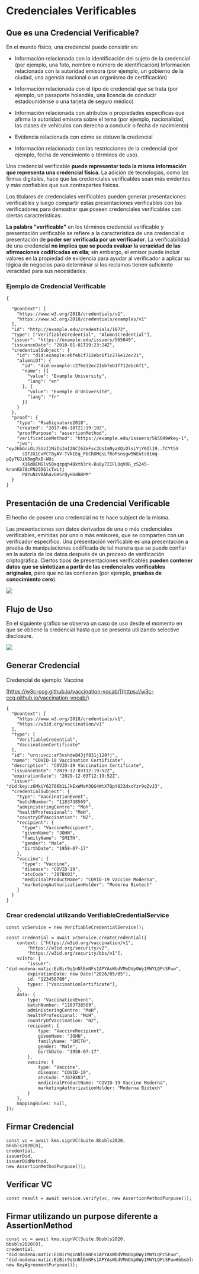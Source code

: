 # Credenciales Verificables

## Que es una Credencial Verificable?
En el mundo físico, una credencial puede consistir en:

+ Información relacionada con la identificación del sujeto de la credencial (por ejemplo, una foto, nombre o número de identificación)
Información relacionada con la autoridad emisora ​​(por ejemplo, un gobierno de la ciudad, una agencia nacional o un organismo de certificación)

+ Información relacionada con el tipo de credencial que se trata (por ejemplo, un pasaporte holandés, una licencia de conducir estadounidense o una tarjeta de seguro médico)

+ Información relacionada con atributos o propiedades específicas que afirma la autoridad emisora ​​sobre el tema (por ejemplo, nacionalidad, las clases de vehículos con derecho a conducir o fecha de nacimiento)

+ Evidencia relacionada con cómo se obtuvo la credencial

+ Información relacionada con las restricciones de la credencial (por ejemplo, fecha de vencimiento o términos de uso).

Una credencial verificable **puede representar toda la misma información que representa una credencial física**. La adición de tecnologías, como las firmas digitales, hace que las credenciales verificables sean más evidentes y más confiables que sus contrapartes físicas.

Los titulares de credenciales verificables pueden generar presentaciones verificables y luego compartir estas presentaciones verificables con los verificadores para demostrar que poseen credenciales verificables con ciertas características.


**La palabra "verificable"** en los términos credencial verificable y presentación verificable se refiere a la característica de una credencial o presentación de **poder ser verificada por un verificador**. La verificabilidad de una credencial **no implica que se pueda evaluar la veracidad de las afirmaciones codificadas en ella**; sin embargo, el emisor puede incluir valores en la propiedad de evidencia para ayudar al verificador a aplicar su lógica de negocios para determinar si los reclamos tienen suficiente veracidad para sus necesidades.

### Ejemplo de Credencial Verificable

```
{
  
  "@context": [
    "https://www.w3.org/2018/credentials/v1",
    "https://www.w3.org/2018/credentials/examples/v1"
  ],
  "id": "http://example.edu/credentials/1872",
  "type": ["VerifiableCredential", "AlumniCredential"],
  "issuer": "https://example.edu/issuers/565049",
  "issuanceDate": "2010-01-01T19:23:24Z",
  "credentialSubject": {
    "id": "did:example:ebfeb1f712ebc6f1c276e12ec21",
    "alumniOf": {
      "id": "did:example:c276e12ec21ebfeb1f712ebc6f1",
      "name": [{
        "value": "Example University",
        "lang": "en"
      }, {
        "value": "Exemple d'Université",
        "lang": "fr"
      }]
    }
  },
  "proof": {
    "type": "RsaSignature2018",
    "created": "2017-06-18T21:19:10Z",
    "proofPurpose": "assertionMethod",
    "verificationMethod": "https://example.edu/issuers/565049#key-1",
    "jws": "eyJhbGciOiJSUzI1NiIsImI2NCI6ZmFsc2UsImNyaXQiOlsiYjY0Il19..TCYt5X
      sITJX1CxPCT8yAV-TVkIEq_PbChOMqsLfRoPsnsgw5WEuts01mq-pQy7UJiN5mgRxD-WUc
      X16dUEMGlv50aqzpqh4Qktb3rk-BuQy72IFLOqV0G_zS245-kronKb78cPN25DGlcTwLtj
      PAYuNzVBAh4vGHSrQyHUdBBPM"
  }
}
```

## Presentación de una Credencial Verificable
El hecho de poseer una credencial no te hace subject de la misma.

Las presentaciones son datos derivados de una o más credenciales verificables, emitidas por uno o más emisores, que se comparten con un verificador específico. Una presentación verificable es una presentación a prueba de manipulaciones codificada de tal manera que se puede confiar en la autoría de los datos después de un proceso de verificación criptográfica. Ciertos tipos de presentaciones verificables **pueden contener datos que se sintetizan a partir de las credenciales verificables originales**, pero que no las contienen (por ejemplo, **pruebas de conocimiento cero**).

![](./imgs/v-presentation.png)

## Flujo de Uso
En el siguiente gráfico se observa un caso de uso desde el momento en que se obtiene la credencial hasta que se presenta utilizando selective disclosure.

![](./imgs/vc-flow.png)

## Generar Credencial

Credencial de ejemplo: Vaccine

[https://w3c-ccg.github.io/vaccination-vocab/](https://w3c-ccg.github.io/vaccination-vocab/)

```
{
  "@context": [
    "https://www.w3.org/2018/credentials/v1",
    "https://w3id.org/vaccination/v1"
  ],
  "type": [
    "VerifiableCredential",
    "VaccinationCertificate"
  ],
  "id": "urn:uvci:af5vshde843jf831j128fj",
  "name": "COVID-19 Vaccination Certificate",
  "description": "COVID-19 Vaccination Certificate",
  "issuanceDate": "2019-12-03T12:19:52Z",
  "expirationDate": "2029-12-03T12:19:52Z",
  "issuer": "did:key:z6MkiY62766b1LJkExWMsM3QG4WtX7QpY823dxoYzr9qZvJ3",
  "credentialSubject": {
    "type": "VaccinationEvent",
    "batchNumber": "1183738569",
    "administeringCentre": "MoH",
    "healthProfessional": "MoH",
    "countryOfVaccination": "NZ",
    "recipient": {
      "type": "VaccineRecipient",
      "givenName": "JOHN",
      "familyName": "SMITH",
      "gender": "Male",
      "birthDate": "1958-07-17"
    },
    "vaccine": {
      "type": "Vaccine",
      "disease": "COVID-19",
      "atcCode": "J07BX03",
      "medicinalProductName": "COVID-19 Vaccine Moderna",
      "marketingAuthorizationHolder": "Moderna Biotech"
    }
  }
}
```

### Crear credencial utilizando VerifiableCredentialService
```
const vcService = new VerifiableCredentialService();

const credential = await vcService.createCredential({
    context: ["https://w3id.org/vaccination/v1",
        "https://w3id.org/security/v2",
        "https://w3id.org/security/bbs/v1"],
    vcInfo: {
        "issuer": "did:modena:matic:EiBir9q1nNlEmNFs1APYAsWbdVMnDVp0Wy1MWYLQPcSFuw",
        expirationDate: new Date("2026/05/05"),
        id: "123456789",
        types: ["VaccinationCertificate"],
    },
    data: {
        type: "VaccinationEvent",
        batchNumber: "1183738569",
        administeringCentre: "MoH",
        healthProfessional: "MoH",
        countryOfVaccination: "NZ",
        recipient: {
            type: "VaccineRecipient",
            givenName: "JOHN",
            familyName: "SMITH",
            gender: "Male",
            birthDate: "1958-07-17"
        },
        vaccine: {
            type: "Vaccine",
            disease: "COVID-19",
            atcCode: "J07BX03",
            medicinalProductName: "COVID-19 Vaccine Moderna",
            marketingAuthorizationHolder: "Moderna Biotech"
        }
    },
    mappingRules: null,
});
```

## Firmar Credencial
```
const vc = await kms.signVC(Suite.Bbsbls2020,
bbsbls2020[0],
credential,
issuerDid,
issuerDidMethod, 
new AssertionMethodPurpuse());
```

## Verificar VC
```
const result = await service.verify(vc, new AssertionMethodPurpuse());
```

## Firmar utilizando un purpose diferente a AssertionMethod
```
const vc = await kms.signVC(Suite.Bbsbls2020,
bbsbls2020[0],
credential,
"did:modena:matic:EiBir9q1nNlEmNFs1APYAsWbdVMnDVp0Wy1MWYLQPcSFuw",
"did:modena:matic:EiBir9q1nNlEmNFs1APYAsWbdVMnDVp0Wy1MWYLQPcSFuw#bbsbls", new KeyAgreementPurpose());
```

## 

